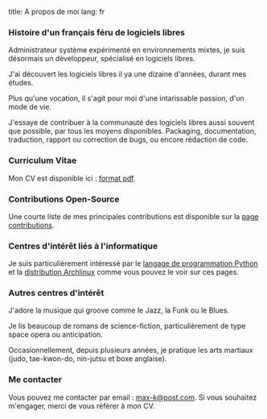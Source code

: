 title: A propos de moi
lang: fr

### Histoire d'un français féru de logiciels libres

Administrateur système expérimenté en environnements mixtes,
je suis désormais un développeur, spécialisé en logiciels libres.

J'ai découvert les logiciels libres il ya une dizaine d'années, durant
mes études.

Plus qu'une vocation, il s'agit pour moi d'une intarissable passion,
d'un mode de vie.

J'essaye de contribuer à la communauté des logiciels libres aussi souvent
que possible, par tous les moyens disponibles. Packaging, documentation,
traduction, rapport ou correction de bugs, ou encore rédaction de code.

### Curriculum Vitae

Mon CV est disponible ici : [format pdf].

### Contributions Open-Source

Une courte liste de mes principales contributions est disponible
sur la [page contributions].

### Centres d'intérêt liés à l'informatique

Je suis particulièrement intéressé par le [langage de programmation Python]
et la [distribution Archlinux] comme vous pouvez le voir sur ces pages.

### Autres centres d'intérêt

J'adore la musique qui groove comme le Jazz, la Funk ou le Blues.

Je lis beaucoup de romans de science-fiction, particulièrement de type
space opera ou anticipation.

Occasionnellement, depuis plusieurs années, je pratique les arts martiaux
(judo, tae-kwon-do, nin-jutsu et boxe anglaise).

### Me contacter

Vous pouvez me contacter par email : max-k@post.com.
Si vous souhaitez m'engager, merci de vous référer à mon CV.

[format pdf]: https://blog.max-k.org/static/cv_tsarboni_2013.pdf
[page contributions]: ../contributions
[langage de programmation Python]: http://www.python.org
[distribution Archlinux]: https://www.archlinux.org

